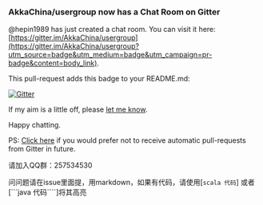 ### AkkaChina/usergroup now has a Chat Room on Gitter

@hepin1989 has just created a chat room. You can visit it here: [https://gitter.im/AkkaChina/usergroup](https://gitter.im/AkkaChina/usergroup?utm_source=badge&utm_medium=badge&utm_campaign=pr-badge&content=body_link).

This pull-request adds this badge to your README.md:


[![Gitter](https://badges.gitter.im/Join%20Chat.svg)](https://gitter.im/AkkaChina/usergroup?utm_source=badge&utm_medium=badge&utm_campaign=pr-badge&utm_content=body_badge)

If my aim is a little off, please [let me know](https://github.com/gitterHQ/readme-badger/issues).

Happy chatting.


PS: [Click here](https://gitter.im/settings/badger/opt-out) if you would prefer not to receive automatic pull-requests from Gitter in future.

请加入QQ群：257534530

问问题请在issue里面提，用markdown，如果有代码，请使用[```scala 代码```] 或者[```java 代码````]将其高亮

